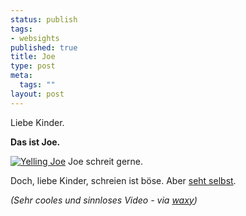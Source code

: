 ```yaml
--- 
status: publish
tags: 
- websights
published: true
title: Joe
type: post
meta: 
  tags: ""
layout: post
---
```

Liebe Kinder.

<strong>Das ist Joe.</strong>

<a href="http://www.coudal.com/crashstrip.php"><img src='http://fredericiana.de/uploads/050603yellingjoe.jpg' alt='Yelling Joe' class="centered border" /></a>
Joe schreit gerne.

Doch, liebe Kinder, schreien ist böse. Aber <a href="http://www.coudal.com/crashstrip.php">seht selbst</a>.

<em>(Sehr cooles und sinnloses Video - via <a href="http://www.waxy.org/links/">waxy</a>)</em>
